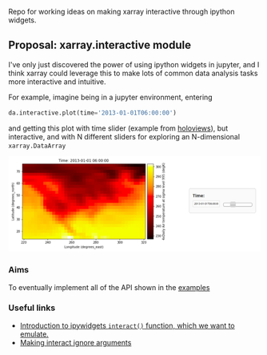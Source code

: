 Repo for working ideas on making xarray interactive through ipython
widgets.

## Proposal: xarray.interactive module

I've only just discovered the power of using ipython widgets in jupyter,
and I think xarray could leverage this to make lots of common data
analysis tasks more interactive and intuitive.

For example, imagine being in a jupyter environment, entering
```python
da.interactive.plot(time='2013-01-01T06:00:00')
```
and getting this plot with time slider (example from [holoviews]()), but interactive, and with N different sliders for exploring an N-dimensional `xarray.DataArray`

![hvplot example](https://github.com/TomNicholas/xarray-interactive/raw/master/images/hvplot_example.png "Title")

### Aims

To eventually implement all of the API shown in the [examples](https://github.com/TomNicholas/xarray-interactive/raw/master/examples.ipynb)


### Useful links

- [Introduction to ipywidgets `interact()` function, which we want to emulate.](https://ipywidgets.readthedocs.io/en/latest/examples/Using%20Interact.html)
- [Making interact ignore arguments](https://github.com/jupyter-widgets/ipywidgets/issues/2740)
